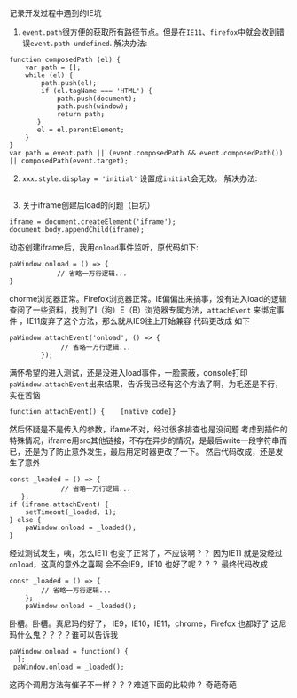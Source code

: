 记录开发过程中遇到的IE坑

1. `event.path`很方便的获取所有路径节点。但是在`IE11`、`firefox`中就会收到错误`event.path undefined`.
解决办法:
```
function composedPath (el) {
    var path = [];
    while (el) {
        path.push(el);
        if (el.tagName === 'HTML') {
            path.push(document);
            path.push(window);
            return path;
       }
       el = el.parentElement;
    }
}
var path = event.path || (event.composedPath && event.composedPath()) || composedPath(event.target);
```

2. `xxx.style.display = 'initial'` 设置成`initial`会无效。 
解决办法: 
```xxx.style.display = ''
```

3. 关于iframe创建后load的问题（巨坑）
```
iframe = document.createElement('iframe');
document.body.appendChild(iframe);
```
动态创建iframe后，我用`onload`事件监听，原代码如下:
```
paWindow.onload = () => {
            // 省略一万行逻辑...
}
```
chorme浏览器正常。Firefox浏览器正常。IE偏偏出来搞事，没有进入load的逻辑
查阅了一些资料，找到了I（狗）E（B）浏览器专属方法，`attachEvent` 来绑定事件 ，IE11废弃了这个方法，那么就从IE9往上开始兼容
代码更改成 如下
```
paWindow.attachEvent('onload', () => {
             // 省略一万行逻辑...
        });
```
满怀希望的进入测试，还是没进入load事件，一脸蒙蔽，console打印 `paWindow.attachEvent`出来结果，告诉我已经有这个方法了啊，为毛还是不行，实在苦恼
```
function attachEvent() {    [native code]}
```
然后怀疑是不是传入的参数，ifame不对，经过很多排查也是没问题
考虑到插件的特殊情况，iframe用src其他链接，不存在异步的情况，是最后write一段字符串而已，还是为了防止意外发生，最后用定时器更改了一下。
然后代码改成，还是发生了意外
```
const _loaded = () => {
             // 省略一万行逻辑...
   };
if (iframe.attachEvent) {
    setTimeout(_loaded, 1);
} else {
    paWindow.onload = _loaded();
}
```
经过测试发生，咦，怎么IE11 也变了正常了，不应该啊？？ 因为IE11 就是没经过`onload`，这真的意外之喜啊
会不会IE9，IE10 也好了呢？？？
最终代码改成
```
const _loaded = () => {
        // 省略一万行逻辑...
    };
    paWindow.onload = _loaded();
```
卧槽。卧槽。真尼玛的好了， IE9，IE10，IE11，chrome，Firefox 也都好了
这尼玛什么鬼？？？？谁可以告诉我
```
paWindow.onload = function() {
  };
 paWindow.onload = _loaded();
```
这两个调用方法有催子不一样？？？难道下面的比较帅？ 奇葩奇葩